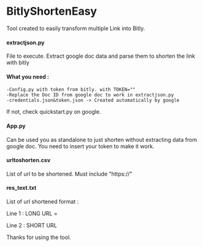 # BitlyShortenEasy
Tool created to easily transform multiple Link into Bitly.

#### **extractjson.py**
File to execute.
Extract google doc data and parse them to shorten the link with bitly

#### **What you need :**

    -Config.py with token from bitly. with TOKEN=""
    -Replace the Doc ID from google doc to work in extractjson.py
    -credentials.json&token.json -> Created automatically by google
    

If not, check quickstart.py on google.

#### **App.py**
Can be used you as standalone to just shorten without extracting data from google doc.
You need to insert your token to make it work.


#### **urltoshorten.csv**

List of url to be shortened. Must include "https://"


#### **res_text.txt**

List of url shortened format :

Line 1 : LONG URL =

Line 2 : SHORT URL

Thanks for using the tool.
